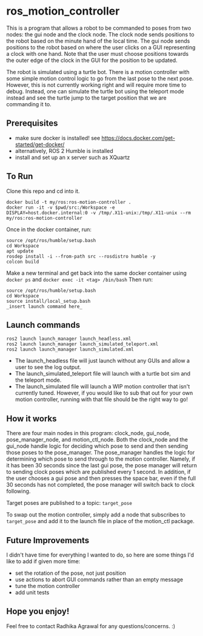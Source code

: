 # ros_motion_controller
This is a program that allows a robot to be commanded to poses from two nodes: the gui node and the clock node. 
The clock node sends positions to the robot based on the minute hand of the local time.
The gui node sends positions to the robot based on where the user clicks on a GUI representing a clock with one hand.
Note that the user must choose positions towards the outer edge of the clock in the GUI for the position to be updated.

The robot is simulated using a turtle bot. There is a motion controller with some simple motion control logic to go from the 
last pose to the next pose. However, this is not currently working right and will require more time to debug. Instead, one can
simulate the turtle bot using the teleport mode instead and see the turtle jump to the target position that we are commanding it to.

## Prerequisites
- make sure docker is installed! see https://docs.docker.com/get-started/get-docker/
- alternatively, ROS 2 Humble is installed
- install and set up an x server such as XQuartz

## To Run
Clone this repo and cd into it.
```
docker build -t my/ros:ros-motion-controller .
docker run -it -v $pwd/src:/Workspace -e DISPLAY=host.docker.internal:0 -v /tmp/.X11-unix:/tmp/.X11-unix --rm my/ros:ros-motion-controller
```

Once in the docker container, run:
```
source /opt/ros/humble/setup.bash
cd Workspace
apt update
rosdep install -i --from-path src --rosdistro humble -y
colcon build
```

Make a new terminal and get back into the same docker container using `docker ps` and `docker exec -it <tag> /bin/bash`
Then run:
```
source /opt/ros/humble/setup.bash
cd Workspace
source install/local_setup.bash
_insert launch command here_
```

## Launch commands
```
ros2 launch launch_manager launch_headless.xml
ros2 launch launch_manager launch_simulated_teleport.xml
ros2 launch launch_manager launch_simulated.xml
```

- The launch_headless file will just launch without any GUIs and allow a user to see the log output.
- The launch_simulated_teleport file will launch with a turtle bot sim and the teleport mode.
- The launch_simulated file will launch a WIP motion controller that isn't currently tuned. However, if you would like to sub that out 
for your own motion controller, running with that file should be the right way to go!

## How it works
There are four main nodes in this program: clock_node, gui_node, pose_manager_node, and motion_ctl_node. Both the clock_node and the gui_node handle logic for deciding which pose to send and then sending those poses to the pose_manager. The pose_manager handles the logic for determining which pose to send through to the motion controller. Namely, if it has been 30 seconds since the last gui pose, the pose manager will return to sending clock poses which are published every 1 second. In addition, if the user chooses a gui pose and then presses the space bar, even if the full 30 seconds has not completed, the pose manager will switch back to clock following.

Target poses are published to a topic: `target_pose` 

To swap out the motion controller, simply add a node that subscribes to `target_pose` and add it to the launch file in place of the motion_ctl package.

## Future Improvements
I didn't have time for everything I wanted to do, so here are some things I'd like to add if given more time:
- set the rotation of the pose, not just position
- use actions to abort GUI commands rather than an empty message
- tune the motion controller
- add unit tests

## Hope you enjoy! 
Feel free to contact Radhika Agrawal for any questions/concerns. :) 
